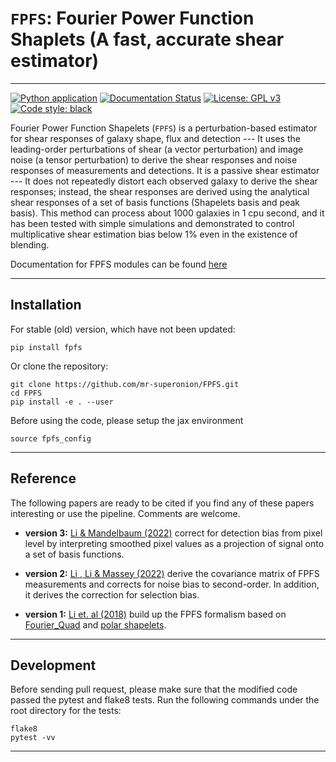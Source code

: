# `FPFS`: Fourier Power Function Shaplets (A fast, accurate shear estimator)
----
[![Python application](https://github.com/mr-superonion/FPFS/actions/workflows/python-app.yml/badge.svg?branch=master)](https://github.com/mr-superonion/FPFS/actions/workflows/python-app.yml)
[![Documentation Status](https://readthedocs.org/projects/fpfs/badge/?version=latest)](https://fpfs.readthedocs.io/en/latest/?badge=latest)
[![License: GPL v3](https://img.shields.io/badge/License-GPLv3-blue.svg)](https://www.gnu.org/licenses/gpl-3.0)
[![Code style: black](https://img.shields.io/badge/code%20style-black-000000.svg)](https://github.com/psf/black)


Fourier Power Function Shapelets (`FPFS`) is a perturbation-based estimator for
shear responses of galaxy shape, flux and detection --- It uses the
leading-order perturbations of shear (a vector perturbation) and image noise (a
tensor perturbation) to derive the shear responses and noise responses of
measurements and detections. It is a passive shear estimator --- It does not
repeatedly distort each observed galaxy to derive the shear responses; instead,
the shear responses are derived using the analytical shear responses of a set
of basis functions (Shapelets basis and peak basis).  This method can process
about 1000 galaxies in 1 cpu second, and it  has been tested with simple
simulations and demonstrated to control multiplicative shear estimation bias
below 1% even in the existence of blending.

Documentation for FPFS modules can be found [here](https://fpfs.readthedocs.io/en/latest/)

----

## Installation

For stable (old) version, which have not been updated:
```shell
pip install fpfs
```

Or clone the repository:
```shell
git clone https://github.com/mr-superonion/FPFS.git
cd FPFS
pip install -e . --user
```

Before using the code, please setup the jax environment
```shell
source fpfs_config
```
----

## Reference
The following papers are ready to be cited if you find any of these papers
interesting or use the pipeline. Comments are welcome.

+ **version 3:** [Li & Mandelbaum
  (2022)](https://ui.adsabs.harvard.edu/abs/2022arXiv220810522L/abstract)
  correct for detection bias from pixel level by interpreting smoothed pixel
  values as a projection of signal onto a set of basis functions.

+ **version 2:** [Li , Li & Massey
  (2022)](https://ui.adsabs.harvard.edu/abs/2021arXiv211001214L/abstract)
  derive the covariance matrix of FPFS measurements and corrects for noise bias
  to second-order. In addition, it derives the correction for selection bias.

+ **version 1:** [Li et. al
  (2018)](https://ui.adsabs.harvard.edu/abs/2018MNRAS.481.4445L/abstract)
  build up the FPFS formalism based on
  [Fourier_Quad](https://arxiv.org/abs/1312.5514) and [polar
  shapelets](https://arxiv.org/abs/astro-ph/0408445).
----

## Development

Before sending pull request, please make sure that the modified code passed the
pytest and flake8 tests. Run the following commands under the root directory
for the tests:

```shell
flake8
pytest -vv
```

----
